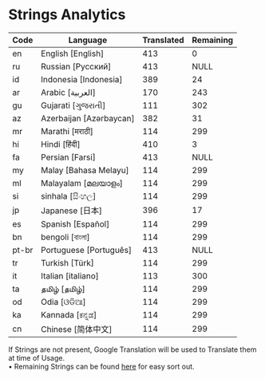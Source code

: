 # Strings Analytics


| Code | Language | Translated | Remaining |
|----|-------|-------|---|
| en | English [English] | 413 | 0 |
| ru | Russian [Русский] | 413 | NULL |
| id | Indonesia [Indonesia] | 389 | 24 |
| ar | Arabic [العربية] | 170 | 243 |
| gu | Gujarati [ગુજરાતી] | 111 | 302 |
| az | Azerbaijan [Azərbaycan] | 382 | 31 |
| mr | Marathi [मराठी] | 114 | 299 |
| hi | Hindi [हिंदी] | 410 | 3 |
| fa | Persian [Farsi] | 413 | NULL |
| my | Malay [Bahasa Melayu] | 114 | 299 |
| ml | Malayalam [മലയാളം] | 114 | 299 |
| si | sinhala [සිංහල] | 114 | 299 |
| jp | Japanese [日本] | 396 | 17 |
| es | Spanish [Español] | 114 | 299 |
| bn | bengoli [বাংলা] | 114 | 299 |
| pt-br | Portuguese [Português] | 413 | NULL |
| tr | Turkish [Türk] | 114 | 299 |
| it | Italian [italiano] | 113 | 300 |
| ta | தமிழ் [தமிழ்] | 114 | 299 |
| od | Odia [ଓଡିଆ] | 114 | 299 |
| ka | Kannada [ಕನ್ನಡ] | 114 | 299 |
| cn | Chinese [简体中文] | 114 | 299 |


If Strings are not present, Google Translation will be used to Translate them at time of Usage.
<br>• Remaining Strings can be found [here](./remaining.csv) for easy sort out.